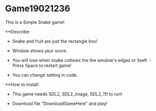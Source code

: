 # Game19021236

This is a Simple Snake game!

**Describe:
- Snake and fruit are just the rectangle box!

- Window shows your score.

- You will lose when snake collisies the the window's edges or itself. - Press Space to restart game!

- You can change setting in code.

**How to install:
- This game needs SDL2, SDL2_Image, SDL2_Ttf to run!

- Download file "DownloadGameHere" and play!
